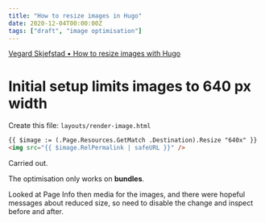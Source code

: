 ```yaml
---
title: "How to resize images in Hugo"
date: 2020-12-04T00:00:00Z
tags: ["draft", "image optimisation"]
---
```

[Vegard Skjefstad &bull; How to resize images with Hugo](https://www.vegard.net/hugo-resize-images/)

# Initial setup limits images to 640 px width
Create this file: `layouts/render-image.html`
```html
{{ $image := (.Page.Resources.GetMatch .Destination).Resize "640x" }}
<img src="{{ $image.RelPermalink | safeURL }}" />
```

Carried out. 

The optimisation only works on **bundles**. 

Looked at Page Info then media for the images, and there were hopeful messages about reduced size, so need to disable the change and inspect before and after.

